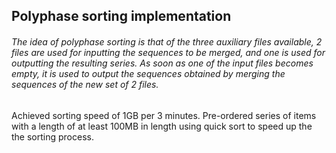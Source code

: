 <h2>Polyphase sorting implementation</h2>

<h6>The idea of polyphase sorting
is that of the three auxiliary files available, 2 files are used for inputting the sequences to be merged, and one is used for outputting the resulting series. As soon as one of the input files becomes empty, it is used to output the sequences obtained by merging the sequences of the new set of 2 files. 
</h6>

Achieved sorting speed of
1GB per 3 minutes.
Pre-ordered series of items with a length of
at least 100MB in length using quick sort to speed up the
the sorting process.
